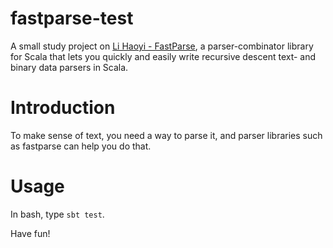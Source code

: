 # fastparse-test
A small study project on [Li Haoyi - FastParse](https://github.com/lihaoyi/fastparse), a parser-combinator library for Scala that lets you quickly and easily write recursive descent text- and binary data parsers in Scala.

# Introduction
To make sense of text, you need a way to parse it, and parser libraries such as fastparse can help you do that.

# Usage
In bash, type `sbt test`.

Have fun!